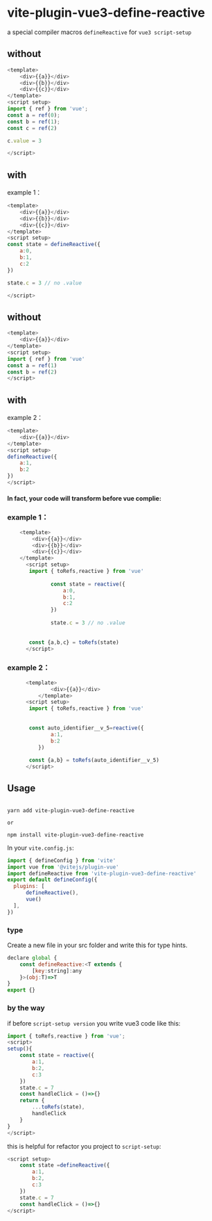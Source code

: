 # vite-plugin-vue3-define-reactive
a special compiler macros `defineReactive` for `vue3 script-setup`


## without 

```javascript
<template>
    <div>{{a}}</div>
    <div>{{b}}</div>
    <div>{{c}}</div>
</template>
<script setup>
import { ref } from 'vue';
const a = ref(0);
const b = ref(1);
const c = ref(2)

c.value = 3

</script>  

```

## with  
example 1：
```javascript
<template>
    <div>{{a}}</div>
    <div>{{b}}</div>
    <div>{{c}}</div>
</template>
<script setup>
const state = defineReactive({
    a:0,
    b:1,
    c:2
})

state.c = 3 // no .value

</script> 

```  

## without 

```javascript
<template>
    <div>{{a}}</div>
</template>
<script setup>
import { ref } from 'vue'
const a = ref(1)
const b = ref(2)
</script>

```

## with 
example 2：
```javascript
<template>
    <div>{{a}}</div>
</template>
<script setup>
defineReactive({
    a:1,
    b:2
})
</script>

```

#### In fact, your code will transform before vue complie:

### example 1：

```javascript
    <template>
        <div>{{a}}</div>
        <div>{{b}}</div>
        <div>{{c}}</div>
    </template>
      <script setup>
       import { toRefs,reactive } from 'vue' 
       
              const state = reactive({
                  a:0,
                  b:1,
                  c:2
              })
              
              state.c = 3 // no .value
              
              
       const {a,b,c} = toRefs(state)
      </script>

```

### example 2：

```javascript
      <template>
              <div>{{a}}</div>
          </template>
      <script setup>
       import { toRefs,reactive } from 'vue' 
       
          
       const auto_identifier__v_5=reactive({
              a:1,
              b:2
          })
          
       const {a,b} = toRefs(auto_identifier__v_5)
      </script>
```

## Usage

```shell

yarn add vite-plugin-vue3-define-reactive 

or 

npm install vite-plugin-vue3-define-reactive

```  

In your `vite.config.js`:

```javascript
import { defineConfig } from 'vite'
import vue from '@vitejs/plugin-vue'
import defineReactive from 'vite-plugin-vue3-define-reactive'
export default defineConfig({
  plugins: [
      defineReactive(),
      vue()
  ],
})

```

### type 

Create a new file in your src folder and write this for type hints.

```javascript
declare global {
    const defineReactive:<T extends {
        [key:string]:any
    }>(obj:T)=>T
}
export {}

```

### by the way  

if before `script-setup version` you write vue3 code like this:

```javascript 
import { toRefs,reactive } from 'vue';
<script>
setup(){
    const state = reactive({
        a:1,
        b:2,
        c:3
    })
    state.c = 7
    const handleClick = ()=>{}
    return {
        ...toRefs(state),
        handleClick
    }
}
</script>

```  
this is helpful for refactor you project to `script-setup`:

```javascript 
<script setup>
    const state =defineReactive({
        a:1,
        b:2,
        c:3
    })
    state.c = 7
    const handleClick = ()=>{}
</script>
```

